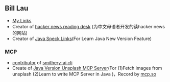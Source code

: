 ## Bill Lau
- [My Links](https://link.yitianyigexiangfa.com/)
- Creator of [hacker news reading desk](https://hackernewsreadingdesk.com) (为中文母语者开发的读hacker news的网站)
- Creator of [Java Speck Links](https://github.com/JavaProgrammerLB/java-document)(For Learn Java New Version Feature)

### MCP
- [contributor](https://github.com/smithery-ai/cli/graphs/contributors) of [smithery-ai cli](https://www.npmjs.com/package/@smithery/cli)
- Create of [Java Version Unsplash MCP Server](https://github.com/JavaProgrammerLB/unsplash-mcp-server)(For (1)Fetch images from unsplash (2)Learn to write MCP Server in Java )，Record by [mcp.so](https://mcp.so/server/unsplash-mcp-server/JavaProgrammerLB)
